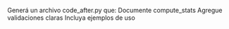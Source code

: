 Generá un archivo code_after.py que:
Documente compute_stats
Agregue validaciones claras
Incluya ejemplos de uso